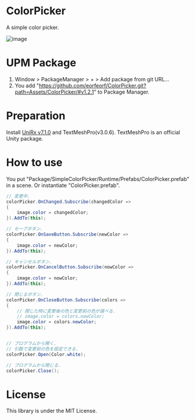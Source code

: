 # ColorPicker
A simple color picker.

![image](https://user-images.githubusercontent.com/10098082/181616510-0a47dcf5-32dd-4af0-be97-43d3e2664009.png)



# UPM Package
1. Window > PackageManager > + > Add package from git URL...
2. You add "https://github.com/eorfeorf/ColorPicker.git?path=Assets/ColorPicker/#v1.2.1" to Package Manager.

# Preparation
Install [UniRx v7.1.0](https://github.com/neuecc/UniRx/releases/tag/7.1.0) and TextMeshPro(v3.0.6).
TextMeshPro is an official Unity package.

# How to use
You put "Package/SimpleColorPicker/Runtime/Prefabs/ColorPicker.prefab" in a scene.
Or instantiate "ColorPicker.prefab".

``` example.cs
// 変更中.
colorPicker.OnChanged.Subscribe(changedColor =>
{
    image.color = changedColor;
}).AddTo(this);

// セーブボタン.
colorPicker.OnSaveButton.Subscribe(newColor =>
{
    image.color = newColor;
}).AddTo(this);

// キャンセルボタン.
colorPicker.OnCancelButton.Subscribe(nowColor =>
{
    image.color = nowColor;
}).AddTo(this);

// 閉じるボタン.
colorPicker.OnCloseButton.Subscribe(colors =>
{
    // 閉じた時に変更後の色と変更前の色が選べる.
    // image.color = colors.nowColor;
    image.color = colors.newColor;
}).AddTo(this);


// プログラムから開く.
// 引数で変更前の色を設定できる.
colorPicker.Open(Color.white);

// プログラムから閉じる.
colorPicker.Close();
```

# License
This library is under the MIT License.
